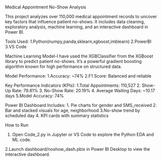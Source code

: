 Medical Appointment No-Show Analysis


This project analyzes over 110,000 medical appointment records  to uncover key factors that influence patient no-shows. It includes data cleaning, exploratory analysis, machine learning, and an interactive dashboard in Power BI.

Tools Used: 1.Python(numpy,panda,sklearn,xgboost,imblearn)
            2.PowerBI
            3.VS Code
            
Machine Learning Model-I have used the XGBClassifier from the XGBoost library to predict patient no-shows. It’s a powerful gradient boosting algorithm known for high performance on structured data.  

Model Performance: 1.Accuracy: ~74%
                   2.F1 Score: Balanced and reliable
                   
Key Performance Indicators (KPIs): 1.Total Appointments: 110,527
                                   2. Show-Up Rate: 79.81%
                                   3. No-Show Rate: 20.19%
                                   4. Average Waiting Days: \~10.17 days
                                   5.Model Accuracy: 74%
                                   
Power BI Dashboard Includes: 1. Pie charts for gender and SMS_received
                             2. Bar and stacked visuals for age, neighborhood
                             3.No-show trend by scheduled day
                             4. KPI cards with summary statistics   
                             
How to Run
1.  Open Code_2.py in Jupyter or VS Code to explore the Python EDA and
 ML code.

2.Launch dashboard/noshow_dash.pbix in Power BI Desktop to view the interactive dashboard.                             
                             
                             
 
